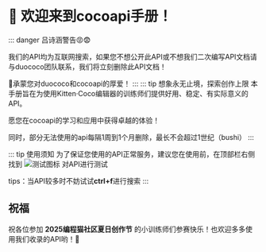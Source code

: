 # 🎉 欢迎来到cocoapi手册！

::: danger 吕诗涵警告😡😨

我们的API均为互联网搜索，如果您不想公开此API或不想我们二次编写API文档请与duococo团队联系，我们将立刻删除此API文档！

🙏承蒙您对duococo和cocoapi的厚爱！
:::
::: tip 想象永无止境，探索创作上限
本手册旨在为使用Kitten·Coco编辑器的训练师们提供好用、稳定、有实际意义的API。

愿您在cocoapi的学习和应用中获得卓越的体验！

同时，部分无法使用的api每隔1周到1个月删除，最长不会超过1世纪（bushi）
:::

::: tip 使用须知
为了保证您使用的API正常服务，建议您在使用前，在顶部栏右侧找到 ![测试图标](https://static.codemao.cn/flowchunkflex/rkXMHojUll.png?hash=FsH5wD4YSS3z2GJfm2oy45OqKat7) 对API进行测试 

tips：当API较多时不妨试试**ctrl+f**进行搜索
:::

## 祝福
祝各位参加 **2025编程猫社区夏日创作节** 的小训练师们参赛快乐！也欢迎多多使用我们收录的API哟！🎉 
